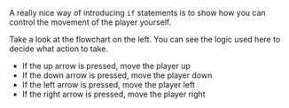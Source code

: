 A really nice way of introducing `if` statements is to show how you can control the movement of the player yourself.

Take a look at the flowchart on the left. You can see the logic used here to decide what action to take.

- If the up arrow is pressed, move the player up
- If the down arrow is pressed, move the player down
- If the left arrow is pressed, move the player left
- If the right arrow is pressed, move the player right

